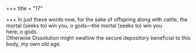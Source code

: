 +++
title = "17"

+++
In just these words now, for the sake of offspring along with cattle, the  mortal (seeks to) win you, o gods—the mortal (seeks to) win you  
here, o gods.  
Otherwise Dissolution might swallow the secure depository beneficial  to this body, my own old age.  